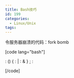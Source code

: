 ```yaml
---
title: Bash技巧
id: 199
categories:
  - Linux/Unix
tags:
---
```


令服务器崩溃的代码：<font class="headline">fork bomb</font>

[code lang="bash"]

: () { : | : &amp; } ; :

[/code]